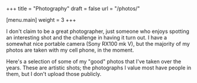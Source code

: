 +++
title = "Photography"
draft = false
url = "/photos/"

[menu.main]
weight = 3
+++

I don't claim to be a great photographer, just someone who enjoys spotting an interesting shot and the challenge in having it turn out. I have a somewhat nice portable camera (Sony RX100 mk V), but the majority of my photos are taken with my cell phone, in the moment.

Here's a selection of some of my "good" photos that I've taken over the years. These are artistic shots; the photographs I value most have people in them, but I don't upload those publicly.